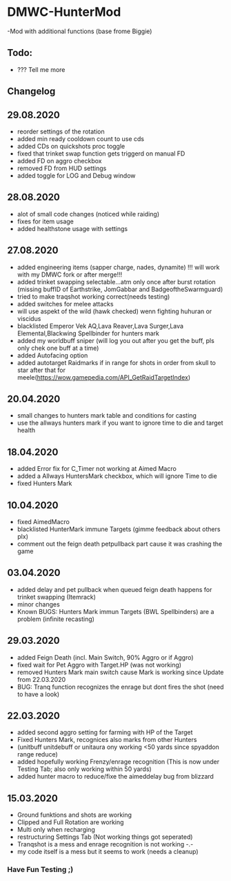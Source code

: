 # DMWC-HunterMod
-Mod with additional functions (base frome Biggie)

## Todo: 

* ??? Tell me more

## Changelog

## 29.08.2020

* reorder settings of the rotation
* added min ready cooldown count to use cds
* added CDs on quickshots proc toggle
* fixed that trinket swap function gets triggerd on manual FD
* added FD on aggro checkbox
* removed FD from HUD settings
* added toggle for LOG and Debug window

## 28.08.2020

* alot of small code changes (noticed while raiding)
* fixes for item usage
* added healthstone usage with settings

## 27.08.2020

* added engineering items (sapper charge, nades, dynamite) !!! will work with my DMWC fork or after merge!!!
* added trinket swapping selectable...atm only once after burst rotation (missing buffID of Earthstrike, JomGabbar and BadgeoftheSwarmguard) 
* tried to make traqshot working correct(needs testing)
* added switches for melee attacks
* will use aspekt of the wild (hawk checked) wenn fighting huhuran or viscidus
* blacklisted Emperor Vek AQ,Lava Reaver,Lava Surger,Lava Elemental,Blackwing Spellbinder for hunters mark
* added my worldbuff sniper (will log you out after you get the buff, pls only chek one buff at a time)
* added Autofacing option
* added autotarget Raidmarks if in range for shots in order from skull to star after that for meele(https://wow.gamepedia.com/API_GetRaidTargetIndex)

## 20.04.2020

* small changes to hunters mark table and conditions for casting
* use the allways hunters mark if you want to ignore time to die and target health

## 18.04.2020

* added Error fix for C_Timer not working at Aimed Macro
* added a Allways HuntersMark checkbox, which will ignore Time to die
* fixed Hunters Mark

## 10.04.2020

* fixed AimedMacro
* blacklisted HunterMark immune Targets (gimme feedback about others plx)
* comment out the feign death petpullback part cause it was crashing the game

## 03.04.2020

* added delay and pet pullback when queued feign death happens for trinket swapping (Itemrack)
* minor changes
* Known BUGS: Hunters Mark immun Targets (BWL Spellbinders) are a problem (infinite recasting)

## 29.03.2020

* added Feign Death (incl. Main Switch, 90% Aggro or if Aggro)
* fixed wait for Pet Aggro with Target.HP (was not working)
* removed Hunters Mark main switch cause Mark is working since Update from 22.03.2020
* BUG: Tranq function recognizes the enrage but dont fires the shot (need to have a look)

## 22.03.2020

* added second aggro setting for farming with HP of the Target
* Fixed Hunters Mark, recognices also marks from other Hunters
* (unitbuff unitdebuff or unitaura ony working <50 yards since spyaddon range reduce)
* added hopefully working Frenzy/enrage recognition (This is now under Testing Tab; also only working within 50 yards)
* added hunter macro to reduce/fixe the aimeddelay bug from blizzard

## 15.03.2020

* Ground funktions and shots are working
* Clipped and Full Rotation are working
* Multi only when recharging
* restructuring Settings Tab (Not working things got seperated)
* Tranqshot is a mess and enrage recognition is not working -.-
* my code itself is a mess but it seems to work (needs a cleanup)

### Have Fun Testing ;)
